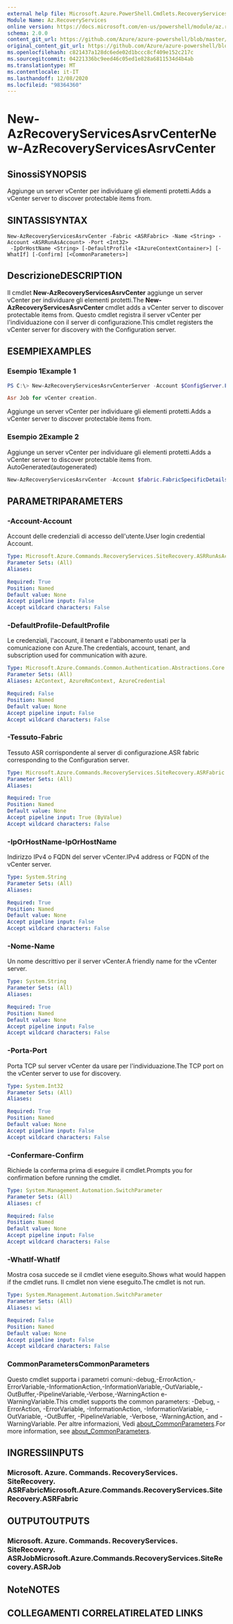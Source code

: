 ```yaml
---
external help file: Microsoft.Azure.PowerShell.Cmdlets.RecoveryServices.SiteRecovery.dll-Help.xml
Module Name: Az.RecoveryServices
online version: https://docs.microsoft.com/en-us/powershell/module/az.recoveryservices/new-azrecoveryservicesasrvcenter
schema: 2.0.0
content_git_url: https://github.com/Azure/azure-powershell/blob/master/src/RecoveryServices/RecoveryServices/help/New-AzRecoveryServicesAsrvCenter.md
original_content_git_url: https://github.com/Azure/azure-powershell/blob/master/src/RecoveryServices/RecoveryServices/help/New-AzRecoveryServicesAsrvCenter.md
ms.openlocfilehash: c821437a128dc6ede02d1bccc8cf409e152c217c
ms.sourcegitcommit: 04221336bc9eed46c05ed1e828a6811534d4b4ab
ms.translationtype: MT
ms.contentlocale: it-IT
ms.lasthandoff: 12/08/2020
ms.locfileid: "98364360"
---
```

# <span data-ttu-id="04b3d-101">New-AzRecoveryServicesAsrvCenter</span><span class="sxs-lookup"><span data-stu-id="04b3d-101">New-AzRecoveryServicesAsrvCenter</span></span>

## <span data-ttu-id="04b3d-102">Sinossi</span><span class="sxs-lookup"><span data-stu-id="04b3d-102">SYNOPSIS</span></span>
<span data-ttu-id="04b3d-103">Aggiunge un server vCenter per individuare gli elementi protetti.</span><span class="sxs-lookup"><span data-stu-id="04b3d-103">Adds a vCenter server to discover protectable items from.</span></span>

## <span data-ttu-id="04b3d-104">SINTASSI</span><span class="sxs-lookup"><span data-stu-id="04b3d-104">SYNTAX</span></span>

```
New-AzRecoveryServicesAsrvCenter -Fabric <ASRFabric> -Name <String> -Account <ASRRunAsAccount> -Port <Int32>
 -IpOrHostName <String> [-DefaultProfile <IAzureContextContainer>] [-WhatIf] [-Confirm] [<CommonParameters>]
```

## <span data-ttu-id="04b3d-105">Descrizione</span><span class="sxs-lookup"><span data-stu-id="04b3d-105">DESCRIPTION</span></span>
<span data-ttu-id="04b3d-106">Il cmdlet **New-AzRecoveryServicesAsrvCenter** aggiunge un server vCenter per individuare gli elementi protetti.</span><span class="sxs-lookup"><span data-stu-id="04b3d-106">The **New-AzRecoveryServicesAsrvCenter** cmdlet adds a vCenter server to discover protectable items from.</span></span> <span data-ttu-id="04b3d-107">Questo cmdlet registra il server vCenter per l'individuazione con il server di configurazione.</span><span class="sxs-lookup"><span data-stu-id="04b3d-107">This cmdlet registers the vCenter server for discovery with the Configuration server.</span></span>

## <span data-ttu-id="04b3d-108">ESEMPI</span><span class="sxs-lookup"><span data-stu-id="04b3d-108">EXAMPLES</span></span>

### <span data-ttu-id="04b3d-109">Esempio 1</span><span class="sxs-lookup"><span data-stu-id="04b3d-109">Example 1</span></span>
```powershell
PS C:\> New-AzRecoveryServicesAsrvCenterServer -Account $ConfigServer.FabricSpecificDetails.RunAsAccounts[1] -Fabric $ConfigServer -Name InmTest59 -Port 443 -Server 10.150.209.6

Asr Job for vCenter creation.
```

<span data-ttu-id="04b3d-110">Aggiunge un server vCenter per individuare gli elementi protetti.</span><span class="sxs-lookup"><span data-stu-id="04b3d-110">Adds a vCenter server to discover protectable items from.</span></span>

### <span data-ttu-id="04b3d-111">Esempio 2</span><span class="sxs-lookup"><span data-stu-id="04b3d-111">Example 2</span></span>

<span data-ttu-id="04b3d-112">Aggiunge un server vCenter per individuare gli elementi protetti.</span><span class="sxs-lookup"><span data-stu-id="04b3d-112">Adds a vCenter server to discover protectable items from.</span></span> <span data-ttu-id="04b3d-113">AutoGenerated</span><span class="sxs-lookup"><span data-stu-id="04b3d-113">(autogenerated)</span></span>

```powershell <!-- Aladdin Generated Example --> 
New-AzRecoveryServicesAsrvCenter -Account $fabric.FabricSpecificDetails.RunAsAccounts[0] -Fabric $Fabric -IpOrHostName <String> -Name 'V2VM' -Port <Int32>
```

## <span data-ttu-id="04b3d-114">PARAMETRI</span><span class="sxs-lookup"><span data-stu-id="04b3d-114">PARAMETERS</span></span>

### <span data-ttu-id="04b3d-115">-Account</span><span class="sxs-lookup"><span data-stu-id="04b3d-115">-Account</span></span>
<span data-ttu-id="04b3d-116">Account delle credenziali di accesso dell'utente.</span><span class="sxs-lookup"><span data-stu-id="04b3d-116">User login credential Account.</span></span>

```yaml
Type: Microsoft.Azure.Commands.RecoveryServices.SiteRecovery.ASRRunAsAccount
Parameter Sets: (All)
Aliases:

Required: True
Position: Named
Default value: None
Accept pipeline input: False
Accept wildcard characters: False
```

### <span data-ttu-id="04b3d-117">-DefaultProfile</span><span class="sxs-lookup"><span data-stu-id="04b3d-117">-DefaultProfile</span></span>
<span data-ttu-id="04b3d-118">Le credenziali, l'account, il tenant e l'abbonamento usati per la comunicazione con Azure.</span><span class="sxs-lookup"><span data-stu-id="04b3d-118">The credentials, account, tenant, and subscription used for communication with azure.</span></span>

```yaml
Type: Microsoft.Azure.Commands.Common.Authentication.Abstractions.Core.IAzureContextContainer
Parameter Sets: (All)
Aliases: AzContext, AzureRmContext, AzureCredential

Required: False
Position: Named
Default value: None
Accept pipeline input: False
Accept wildcard characters: False
```

### <span data-ttu-id="04b3d-119">-Tessuto</span><span class="sxs-lookup"><span data-stu-id="04b3d-119">-Fabric</span></span>
<span data-ttu-id="04b3d-120">Tessuto ASR corrispondente al server di configurazione.</span><span class="sxs-lookup"><span data-stu-id="04b3d-120">ASR fabric corresponding to the Configuration server.</span></span>

```yaml
Type: Microsoft.Azure.Commands.RecoveryServices.SiteRecovery.ASRFabric
Parameter Sets: (All)
Aliases:

Required: True
Position: Named
Default value: None
Accept pipeline input: True (ByValue)
Accept wildcard characters: False
```

### <span data-ttu-id="04b3d-121">-IpOrHostName</span><span class="sxs-lookup"><span data-stu-id="04b3d-121">-IpOrHostName</span></span>
<span data-ttu-id="04b3d-122">Indirizzo IPv4 o FQDN del server vCenter.</span><span class="sxs-lookup"><span data-stu-id="04b3d-122">IPv4 address or FQDN of the vCenter server.</span></span>

```yaml
Type: System.String
Parameter Sets: (All)
Aliases:

Required: True
Position: Named
Default value: None
Accept pipeline input: False
Accept wildcard characters: False
```

### <span data-ttu-id="04b3d-123">-Nome</span><span class="sxs-lookup"><span data-stu-id="04b3d-123">-Name</span></span>
<span data-ttu-id="04b3d-124">Un nome descrittivo per il server vCenter.</span><span class="sxs-lookup"><span data-stu-id="04b3d-124">A friendly name for the vCenter server.</span></span>

```yaml
Type: System.String
Parameter Sets: (All)
Aliases:

Required: True
Position: Named
Default value: None
Accept pipeline input: False
Accept wildcard characters: False
```

### <span data-ttu-id="04b3d-125">-Porta</span><span class="sxs-lookup"><span data-stu-id="04b3d-125">-Port</span></span>
<span data-ttu-id="04b3d-126">Porta TCP sul server vCenter da usare per l'individuazione.</span><span class="sxs-lookup"><span data-stu-id="04b3d-126">The TCP port on the vCenter server to use for discovery.</span></span>

```yaml
Type: System.Int32
Parameter Sets: (All)
Aliases:

Required: True
Position: Named
Default value: None
Accept pipeline input: False
Accept wildcard characters: False
```

### <span data-ttu-id="04b3d-127">-Confermare</span><span class="sxs-lookup"><span data-stu-id="04b3d-127">-Confirm</span></span>
<span data-ttu-id="04b3d-128">Richiede la conferma prima di eseguire il cmdlet.</span><span class="sxs-lookup"><span data-stu-id="04b3d-128">Prompts you for confirmation before running the cmdlet.</span></span>

```yaml
Type: System.Management.Automation.SwitchParameter
Parameter Sets: (All)
Aliases: cf

Required: False
Position: Named
Default value: None
Accept pipeline input: False
Accept wildcard characters: False
```

### <span data-ttu-id="04b3d-129">-WhatIf</span><span class="sxs-lookup"><span data-stu-id="04b3d-129">-WhatIf</span></span>
<span data-ttu-id="04b3d-130">Mostra cosa succede se il cmdlet viene eseguito.</span><span class="sxs-lookup"><span data-stu-id="04b3d-130">Shows what would happen if the cmdlet runs.</span></span>
<span data-ttu-id="04b3d-131">Il cmdlet non viene eseguito.</span><span class="sxs-lookup"><span data-stu-id="04b3d-131">The cmdlet is not run.</span></span>

```yaml
Type: System.Management.Automation.SwitchParameter
Parameter Sets: (All)
Aliases: wi

Required: False
Position: Named
Default value: None
Accept pipeline input: False
Accept wildcard characters: False
```

### <span data-ttu-id="04b3d-132">CommonParameters</span><span class="sxs-lookup"><span data-stu-id="04b3d-132">CommonParameters</span></span>
<span data-ttu-id="04b3d-133">Questo cmdlet supporta i parametri comuni:-debug,-ErrorAction,-ErrorVariable,-InformationAction,-InformationVariable,-OutVariable,-OutBuffer,-PipelineVariable,-Verbose,-WarningAction e-WarningVariable.</span><span class="sxs-lookup"><span data-stu-id="04b3d-133">This cmdlet supports the common parameters: -Debug, -ErrorAction, -ErrorVariable, -InformationAction, -InformationVariable, -OutVariable, -OutBuffer, -PipelineVariable, -Verbose, -WarningAction, and -WarningVariable.</span></span> <span data-ttu-id="04b3d-134">Per altre informazioni, Vedi [about_CommonParameters](http://go.microsoft.com/fwlink/?LinkID=113216).</span><span class="sxs-lookup"><span data-stu-id="04b3d-134">For more information, see [about_CommonParameters](http://go.microsoft.com/fwlink/?LinkID=113216).</span></span>

## <span data-ttu-id="04b3d-135">INGRESSI</span><span class="sxs-lookup"><span data-stu-id="04b3d-135">INPUTS</span></span>

### <span data-ttu-id="04b3d-136">Microsoft. Azure. Commands. RecoveryServices. SiteRecovery. ASRFabric</span><span class="sxs-lookup"><span data-stu-id="04b3d-136">Microsoft.Azure.Commands.RecoveryServices.SiteRecovery.ASRFabric</span></span>

## <span data-ttu-id="04b3d-137">OUTPUT</span><span class="sxs-lookup"><span data-stu-id="04b3d-137">OUTPUTS</span></span>

### <span data-ttu-id="04b3d-138">Microsoft. Azure. Commands. RecoveryServices. SiteRecovery. ASRJob</span><span class="sxs-lookup"><span data-stu-id="04b3d-138">Microsoft.Azure.Commands.RecoveryServices.SiteRecovery.ASRJob</span></span>

## <span data-ttu-id="04b3d-139">Note</span><span class="sxs-lookup"><span data-stu-id="04b3d-139">NOTES</span></span>

## <span data-ttu-id="04b3d-140">COLLEGAMENTI CORRELATI</span><span class="sxs-lookup"><span data-stu-id="04b3d-140">RELATED LINKS</span></span>
